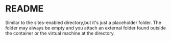 README
===============
Similar to the sites-enabled directory,but it's just a placeholder folder.
The folder may always be empty and you attach an external folder found outside the container or the virtual machine at the directory.